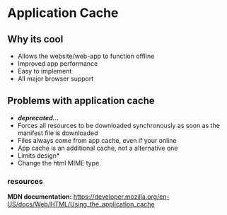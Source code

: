 # Application Cache


## Why its cool
* Allows the website/web-app to function offline
* Improved app performance 
* Easy to implement
* All major browser support


## Problems with application cache
* _**deprecated...**_ 
* Forces all resources to be downloaded synchronously as soon as the manifest file is downloaded
* Files always come from app cache, even if your online
* App cache is an additional cache, not a alternative one
* Limits design*
* Change the html MIME type


### resources
**MDN documentation:**
https://developer.mozilla.org/en-US/docs/Web/HTML/Using_the_application_cache
